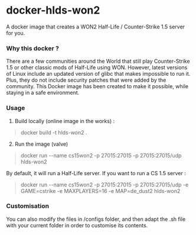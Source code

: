 # docker-hlds-won2
A docker image that creates a WON2 Half-Life / Counter-Strike 1.5 server for you.

### Why this docker ?

There are a few communities around the World that still play Counter-Strike 1.5 or other classic mods of Half-Life using WON. However, latest versions of Linux include an updated version of glibc that makes impossible to run it. Plus, they do not include security patches that were added by the community. This Docker image has been created to make it possible, while staying in a safe environment.

### Usage

1) Build locally (online image in the works) :
> docker build -t hlds-won2 .

2) Run the image (valve)
> docker run --name cs15won2 -p 27015:27015 -p 27015:27015/udp hlds-won2

By default, it will run a Half-Life server. If you want to run a CS 1.5 server :
> docker run --name cs15won2 -p 27015:27015 -p 27015:27015/udp -e GAME=cstrike -e MAXPLAYERS=16 -e MAP=de_dust2 hlds-won2

### Customisation
  
You can also modify the files in /configs folder, and then adapt the .sh file with your current folder in order to customise its contents.
